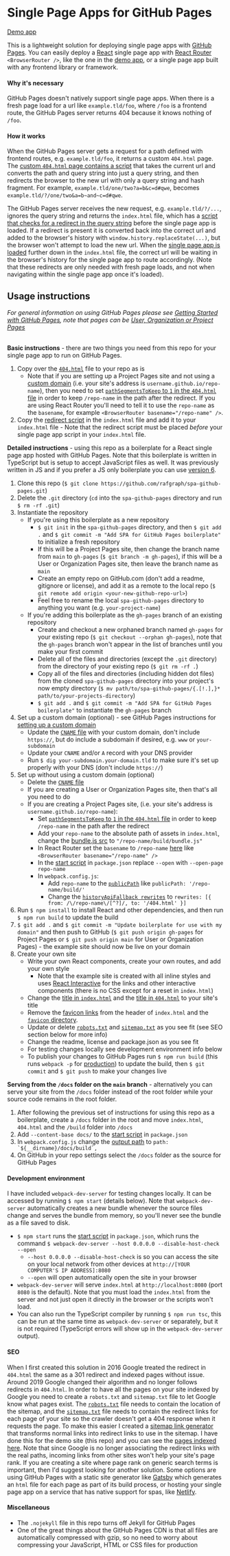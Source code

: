 # Single Page Apps for GitHub Pages

[Demo app][demoapp]

This is a lightweight solution for deploying single page apps with [GitHub Pages][ghpagesoverview]. You can easily deploy a [React][react] single page app with [React Router][reactrouter] `<BrowserRouter />`, like the one in the [demo app][demoapp], or a single page app built with any frontend library or framework.

#### Why it's necessary

GitHub Pages doesn't natively support single page apps. When there is a fresh page load for a url like `example.tld/foo`, where `/foo` is a frontend route, the GitHub Pages server returns 404 because it knows nothing of `/foo`.

#### How it works

When the GitHub Pages server gets a request for a path defined with frontend routes, e.g. `example.tld/foo`, it returns a custom `404.html` page. The [custom `404.html` page contains a script][404html] that takes the current url and converts the path and query string into just a query string, and then redirects the browser to the new url with only a query string and hash fragment. For example, `example.tld/one/two?a=b&c=d#qwe`, becomes `example.tld/?/one/two&a=b~and~c=d#qwe`.

The GitHub Pages server receives the new request, e.g. `example.tld/?/...`, ignores the query string and returns the `index.html` file, which has a [script that checks for a redirect in the query string][indexhtmlscript] before the single page app is loaded. If a redirect is present it is converted back into the correct url and added to the browser's history with `window.history.replaceState(...)`, but the browser won't attempt to load the new url. When the [single page app is loaded][indexhtmlspa] further down in the `index.html` file, the correct url will be waiting in the browser's history for the single page app to route accordingly. (Note that these redirects are only needed with fresh page loads, and not when navigating within the single page app once it's loaded).

## Usage instructions

_For general information on using GitHub Pages please see [Getting Started with GitHub Pages][ghpagesbasics], note that pages can be [User, Organization or Project Pages][ghpagestypes]_  
&nbsp;

**Basic instructions** - there are two things you need from this repo for your single page app to run on GitHub Pages.

1. Copy over the [`404.html`][404html] file to your repo as is
   - Note that if you are setting up a Project Pages site and not using a [custom domain][customdomain] (i.e. your site's address is `username.github.io/repo-name`), then you need to set [`pathSegmentsToKeep` to `1` in the `404.html` file][pathsegmentstokeep] in order to keep `/repo-name` in the path after the redirect. If you are using React Router you'll need to tell it to use the `repo-name` as the `basename`, for example `<BrowserRouter basename="/repo-name" />`.
2. Copy the [redirect script][indexhtmlscript] in the `index.html` file and add it to your `index.html` file - Note that the redirect script must be placed _before_ your single page app script in your `index.html` file.
   &nbsp;

**Detailed instructions** - using this repo as a boilerplate for a React single page app hosted with GitHub Pages. Note that this boilerplate is written in TypeScript but is setup to accept JavaScript files as well. It was previously written in JS and if you prefer a JS only boilerplate you can use [version 6][spa-github-pages-v6].

1. Clone this repo (`$ git clone https://github.com/rafgraph/spa-github-pages.git`)
2. Delete the `.git` directory (`cd` into the `spa-github-pages` directory and run `$ rm -rf .git`)
3. Instantiate the repository
   - If you're using this boilerplate as a new repository
     - `$ git init` in the `spa-github-pages` directory, and then `$ git add .` and `$ git commit -m "Add SPA for GitHub Pages boilerplate"` to initialize a fresh repository
     - If this will be a Project Pages site, then change the branch name from `main` to `gh-pages` (`$ git branch -m gh-pages`), if this will be a User or Organization Pages site, then leave the branch name as `main`
     - Create an empty repo on GitHub.com (don't add a readme, gitignore or license), and add it as a remote to the local repo (`$ git remote add origin <your-new-github-repo-url>`)
     - Feel free to rename the local `spa-github-pages` directory to anything you want (e.g. `your-project-name`)
   - If you're adding this boilerplate as the `gh-pages` branch of an existing repository
     - Create and checkout a new orphaned branch named `gh-pages` for your existing repo (`$ git checkout --orphan gh-pages`), note that the `gh-pages` branch won't appear in the list of branches until you make your first commit
     - Delete all of the files and directories (except the `.git` directory) from the directory of your existing repo (`$ git rm -rf .`)
     - Copy all of the files and directories (including hidden dot files) from the cloned `spa-github-pages` directory into your project's now empty directory (`$ mv path/to/spa-github-pages/{.[!.],}* path/to/your-projects-directory`)
     - `$ git add .` and `$ git commit -m "Add SPA for GitHub Pages boilerplate"` to instantiate the `gh-pages` branch
4. Set up a custom domain (optional) - see GitHub Pages instructions for [setting up a custom domain][customdomain]
   - Update the [`CNAME` file][cnamefile] with your custom domain, don't include `https://`, but do include a subdomain if desired, e.g. `www` or `your-subdomain`
   - Update your `CNAME` and/or `A` record with your DNS provider
   - Run `$ dig your-subdomain.your-domain.tld` to make sure it's set up properly with your DNS (don't include `https://`)
5. Set up without using a custom domain (optional)
   - Delete the [`CNAME` file][cnamefile]
   - If you are creating a User or Organization Pages site, then that's all you need to do
   - If you are creating a Project Pages site, (i.e. your site's address is `username.github.io/repo-name`):
     - Set [`pathSegmentsToKeep` to `1` in the `404.html` file][pathsegmentstokeep] in order to keep `/repo-name` in the path after the redirect
     - Add your `repo-name` to the absolute path of assets in `index.html`, change the [bundle.js src][indexhtmlspa] to `"/repo-name/build/bundle.js"`
     - In React Router set the `basename` to `/repo-name` [here][browserrouter] like `<BrowserRouter basename="/repo-name" />`
     - In the [start script][startscript] in `package.json` replace `--open` with `--open-page repo-name`
     - In `webpack.config.js`:
       - Add `repo-name` to the [`publicPath`][webpackpublicpath] like `publicPath: '/repo-name/build/'`
       - Change the [`historyApiFallback rewrites`][webpackdevrewrites] to `rewrites: [{ from: /\/repo-name\/[^?]/, to: '/404.html' }]`
6. Run `$ npm install` to install React and other dependencies, and then run `$ npm run build` to update the build
7. `$ git add .` and `$ git commit -m "Update boilerplate for use with my domain"` and then push to GitHub (`$ git push origin gh-pages` for Project Pages or `$ git push origin main` for User or Organization Pages) - the example site should now be live on your domain
8. Create your own site
   - Write your own React components, create your own routes, and add your own style
     - Note that the example site is created with all inline styles and uses [React Interactive][reactinteractive] for the links and other interactive components (there is no CSS except for a reset in `index.html`)
   - Change the [title in `index.html`][indexhtmltitle] and the [title in `404.html`][404htmltitle] to your site's title
   - Remove the [favicon links][favicon] from the header of `index.html` and the [`favicon` directory][favicondir].
   - Update or delete [`robots.txt`][robots] and [`sitemap.txt`][sitemap] as you see fit (see SEO section below for more info)
   - Change the readme, license and package.json as you see fit
   - For testing changes locally see development environment info below
   - To publish your changes to GitHub Pages run `$ npm run build` (this runs `webpack -p` for [production][webpackproduction]) to update the build, then `$ git commit` and `$ git push` to make your changes live

**Serving from the `/docs` folder on the `main` branch** - alternatively you can serve your site from the `/docs` folder instead of the root folder while your source code remains in the root folder.

1. After following the previous set of instructions for using this repo as a boilerplate, create a `/docs` folder in the root and move `index.html`, `404.html` and the `/build` folder into `/docs`
2. Add `--content-base docs/` to the [start script][startscript] in `package.json`
3. In `webpack.config.js` change the [output path][webpackoutputpath] to `` path: `${__dirname}/docs/build`, ``
4. On GitHub in your repo settings select the `/docs` folder as the source for GitHub Pages

#### Development environment

I have included `webpack-dev-server` for testing changes locally. It can be accessed by running `$ npm start` (details below). Note that `webpack-dev-server` automatically creates a new bundle whenever the source files change and serves the bundle from memory, so you'll never see the bundle as a file saved to disk.

- `$ npm start` runs the [start script][startscript] in `package.json`, which runs the command `$ webpack-dev-server --host 0.0.0.0 --disable-host-check --open`
  - `--host 0.0.0.0 --disable-host-check` is so you can access the site on your local network from other devices at `http://[YOUR COMPUTER'S IP ADDRESS]:8080`
  - `--open` will open automatically open the site in your browser
- `webpack-dev-server` will serve `index.html` at `http://localhost:8080` (port `8080` is the default). Note that you must load the `index.html` from the server and not just open it directly in the browser or the scripts won't load.
- You can also run the TypeScript compiler by running `$ npm run tsc`, this can be run at the same time as `webpack-dev-server` or separately, but it is not required (TypeScript errors will show up in the `webpack-dev-server` output).

#### SEO

When I first created this solution in 2016 Google treated the redirect in `404.html` the same as a 301 redirect and indexed pages without issue. Around 2019 Google changed their algorithm and no longer follows redirects in `404.html`. In order to have all the pages on your site indexed by Google you need to create a `robots.txt` and `sitemap.txt` file to let Google know what pages exist. The [`robots.txt`][robots] file needs to contain the location of the sitemap, and the [`sitemap.txt`][sitemap] file needs to contain the redirect links for each page of your site so the crawler doesn't get a 404 response when it requests the page. To make this easier I created a [sitemap link generator][sitemaplinkgenerator] that transforms normal links into redirect links to use in the sitemap. I have done this for the demo site (this repo) and you can see the [pages indexed here][googlesitesearch]. Note that since Google is no longer associating the redirect links with the real paths, incoming links from other sites won't help your site's page rank. If you are creating a site where page rank on generic search terms is important, then I'd suggest looking for another solution. Some options are using GitHub Pages with a static site generator like [Gatsby][gatsby] which generates an `html` file for each page as part of its build process, or hosting your single page app on a service that has native support for spas, like [Netlify][netlify].

#### Miscellaneous

- The `.nojekyll` file in this repo turns off Jekyll for GitHub Pages
- One of the great things about the GitHub Pages CDN is that all files are automatically compressed with gzip, so no need to worry about compressing your JavaScript, HTML or CSS files for production

<!-- links to within repo -->

[indexhtmltitle]: https://github.com/rafgraph/spa-github-pages/blob/gh-pages/index.html#L6
[favicon]: https://github.com/rafgraph/spa-github-pages/blob/gh-pages/index.html#L28
[indexhtmlscript]: https://github.com/rafgraph/spa-github-pages/blob/gh-pages/index.html#L36-L57
[indexhtmlspa]: https://github.com/rafgraph/spa-github-pages/blob/gh-pages/index.html#L64
[404html]: https://github.com/rafgraph/spa-github-pages/blob/gh-pages/404.html
[404htmltitle]: https://github.com/rafgraph/spa-github-pages/blob/gh-pages/404.html#L5
[pathsegmentstokeep]: https://github.com/rafgraph/spa-github-pages/blob/gh-pages/404.html#L25
[browserrouter]: https://github.com/rafgraph/spa-github-pages/blob/gh-pages/src/index.tsx#L7
[webpackoutputpath]: https://github.com/rafgraph/spa-github-pages/blob/gh-pages/webpack.config.js#L6
[webpackpublicpath]: https://github.com/rafgraph/spa-github-pages/blob/gh-pages/webpack.config.js#L7
[webpackdevrewrites]: https://github.com/rafgraph/spa-github-pages/blob/gh-pages/webpack.config.js#L48
[startscript]: https://github.com/rafgraph/spa-github-pages/blob/gh-pages/package.json#L7
[cnamefile]: https://github.com/rafgraph/spa-github-pages/blob/gh-pages/CNAME
[favicondir]: https://github.com/rafgraph/spa-github-pages/tree/gh-pages/favicon
[robots]: https://github.com/rafgraph/spa-github-pages/blob/gh-pages/robots.txt
[sitemap]: https://github.com/rafgraph/spa-github-pages/blob/gh-pages/sitemap.txt
[spa-github-pages-v6]: https://github.com/rafgraph/spa-github-pages/tree/v6.0.0

<!-- links to github docs -->

[ghpagesoverview]: https://pages.github.com/
[ghpagesbasics]: https://docs.github.com/en/free-pro-team@latest/github/working-with-github-pages/getting-started-with-github-pages
[ghpagestypes]: https://docs.github.com/en/free-pro-team@latest/github/working-with-github-pages/about-github-pages#types-of-github-pages-sites
[customdomain]: https://docs.github.com/en/free-pro-team@latest/github/working-with-github-pages/managing-a-custom-domain-for-your-github-pages-site

<!-- other links -->

[demoapp]: https://spa-github-pages.rafgraph.dev
[sitemaplinkgenerator]: https://spa-github-pages.rafgraph.dev/sitemap-link-generator
[react]: https://github.com/facebook/react
[reactrouter]: https://github.com/ReactTraining/react-router
[webpackproduction]: https://webpack.js.org/guides/production-build/#the-automatic-way
[reactinteractive]: https://github.com/rafgraph/react-interactive
[googlesitesearch]: https://www.google.com/search?q=site%3Aspa-github-pages.rafgraph.dev
[gatsby]: https://github.com/gatsbyjs/gatsby
[netlify]: https://www.netlify.com/blog/2020/04/07/creating-better-more-predictable-redirect-rules-for-spas
